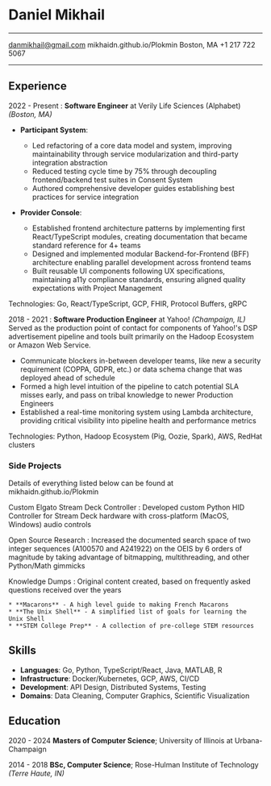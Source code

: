 # Daniel Mikhail

-------------------     ----------------------------
danmikhail@gmail.com                        mikhaidn.github.io/Plokmin
Boston, MA                                  +1 217 722 5067
-------------------     ----------------------------

Experience
---------
2022 - Present
: **Software Engineer** at Verily Life Sciences (Alphabet) *(Boston, MA)*

* **Participant System**:
  - Led refactoring of a core data model and system, improving maintainability through service modularization and third-party integration abstraction
  - Reduced testing cycle time by 75% through decoupling frontend/backend test suites in Consent System
  - Authored comprehensive developer guides establishing best practices for service integration

* **Provider Console**:
  - Established frontend architecture patterns by implementing first React/TypeScript modules, creating documentation that became standard reference for 4+ teams
  - Designed and implemented modular Backend-for-Frontend (BFF) architecture enabling parallel development across frontend teams
  - Built reusable UI components following UX specifications, maintaining a11y compliance standards, ensuring aligned quality expectations with Project Management

Technologies: Go, React/TypeScript, GCP, FHIR, Protocol Buffers, gRPC

2018 - 2021
: **Software Production Engineer** at Yahoo! *(Champaign, IL)*
Served as the production point of contact for components of Yahoo!'s DSP advertisement pipeline and tools built primarily on the Hadoop Ecosystem or Amazon Web Service.

- Communicate blockers in-between developer teams, like new a security requirement (COPPA, GDPR, etc.) or data schema change that was deployed ahead of schedule
- Formed a high level intuition of the pipeline to catch potential SLA misses early, and pass on tribal knowledge to newer Production Engineers
- Established a real-time monitoring system using Lambda architecture, providing critical visibility into pipeline health and performance metrics

Technologies: Python, Hadoop Ecosystem (Pig, Oozie, Spark), AWS, RedHat clusters

### Side Projects

Details of everything listed below can be found at mikhaidn.github.io/Plokmin

Custom Elgato Stream Deck Controller
: Developed custom Python HID Controller for Stream Deck hardware with cross-platform (MacOS, Windows) audio controls

Open Source Research
:  Increased the documented search space of two integer sequences (A100570 and A241922) on the OEIS by 6 orders of magnitude by taking advantage of bitmapping, multithreading, and other Python/Math gimmicks

Knowledge Dumps
: Original content created, based on frequently asked questions received over the years

    * **Macarons** - A high level guide to making French Macarons
    * **The Unix Shell** - A simplified list of goals for learning the Unix Shell
    * **STEM College Prep** - A collection of pre-college STEM resources


Skills
---------
- **Languages**: Go, Python, TypeScript/React, Java, MATLAB, R
- **Infrastructure**: Docker/Kubernetes, GCP, AWS, CI/CD
- **Development**: API Design, Distributed Systems, Testing
- **Domains**: Data Cleaning, Computer Graphics, Scientific Visualization

Education
---------
2020 - 2024   **Masters of Computer Science**; University of Illinois at Urbana-Champaign

2014 - 2018  **BSc, Computer Science**; Rose-Hulman Institute of Technology *(Terre Haute, IN)*
